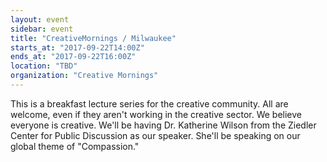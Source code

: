 ```yaml
---
layout: event
sidebar: event
title: "CreativeMornings / Milwaukee"
starts_at: "2017-09-22T14:00Z"
ends_at: "2017-09-22T16:00Z"
location: "TBD"
organization: "Creative Mornings"
---
```


This is a breakfast lecture series for the creative community. All are welcome, even if they aren't working in the creative sector. We believe everyone is creative. We'll be having Dr. Katherine Wilson from the Ziedler Center for Public Discussion as our speaker. She'll be speaking on our global theme of "Compassion."

